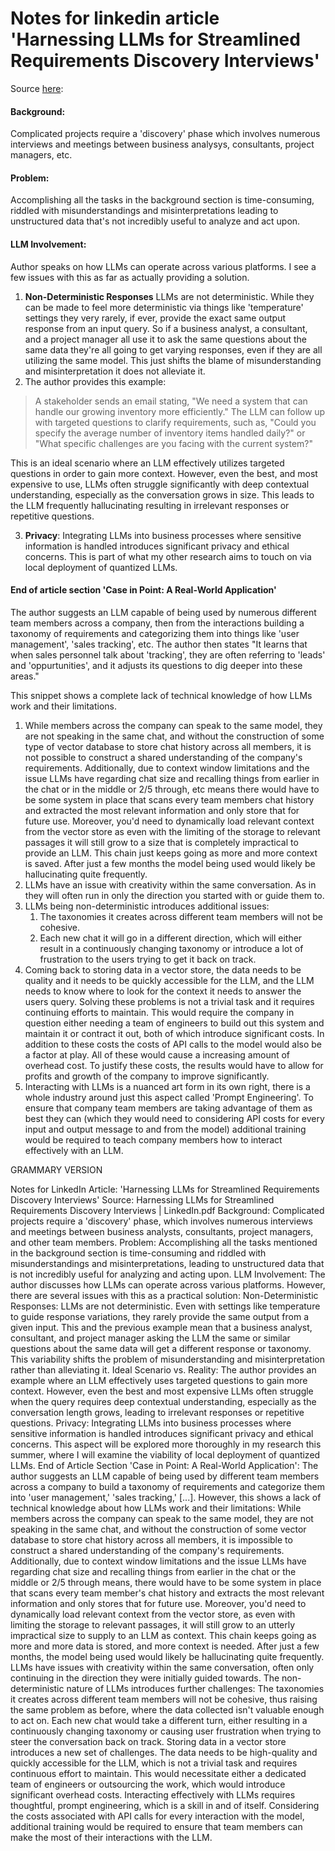 # Notes for linkedin article 'Harnessing LLMs for Streamlined Requirements Discovery Interviews'

Source [here](../../Sources/HarnessingLLMsforStreamlinedRequirementsDiscoveryInterviewsLinkedIn.pdf):

#### Background:
Complicated projects require a 'discovery' phase which involves numerous interviews and meetings between business analysys, consultants, project managers, etc.

#### Problem:
Accomplishing all the tasks in the background section is time-consuming, riddled with misunderstandings and misinterpretations leading to unstructured data that's not incredibly useful to analyze and act upon.  

#### LLM Involvement:
Author speaks on how LLMs can operate across various platforms. I see a few issues with this as far as actually providing a solution. 

1. **Non-Deterministic Responses** LLMs are not deterministic. While they can be made to feel more deterministic via things like 'temperature' settings they very rarely, if ever, provide the exact same output response from an input query. So if a business analyst, a consultant, and a project manager all use it to ask the same questions about the same data they're all going to get varying responses, even if they are all utilizing the same model. This just shifts the blame of misunderstanding and misinterpretation it does not alleviate it.
2. The author provides this example: 

> A stakeholder sends an email stating, "We need a system that can handle our growing inventory more efficiently." The LLM can follow up with targeted questions to clarify requirements, such as, "Could you specify the average number of inventory items handled daily?" or "What specific challenges are you facing with the current system?"

This is an ideal scenario where an LLM effectively utilizes targeted questions in order to gain more context. However, even the best, and most expensive to use, LLMs often struggle significantly with deep contextual understanding, especially as the conversation grows in size. This leads to the LLM frequently hallucinating resulting in irrelevant responses or repetitive questions. 

3. **Privacy**: Integrating LLMs into business processes where sensitive information is handled introduces significant privacy and ethical concerns. This is part of what my other research aims to touch on via local deployment of quantized LLMs.

#### End of article section 'Case in Point: A Real-World Application'  
The author suggests an LLM capable of being used by numerous different team members across a company, then from the interactions building a taxonomy of requirements and categorizing them into things like 'user management', 'sales tracking', etc. The author then states "It learns that when sales personnel talk about 'tracking', they are often referring to 'leads' and 'oppurtunities', and it adjusts its questions to dig deeper into these areas."

This snippet shows a complete lack of technical knowledge of how LLMs work and their limitations.

1. While members across the company can speak to the same model, they are not speaking in the same chat, and without the construction of some type of vector database to store chat history across all members, it is not possible to construct a shared understanding of the company's requirements. Additionally, due to context window limitations and the issue LLMs have regarding chat size and recalling things from earlier in the chat or in the middle or 2/5 through, etc means there would have to be some system in place that scans every team members chat history and extracted the most relevant information and only store that for future use. Moreover, you'd need to dynamically load relevant context from the vector store as even with the limiting of the storage to relevant passages it will still grow to a size that is completely impractical to provide an LLM. This chain just keeps going as more and more context is saved. After just a few months the model being used would likely be hallucinating quite frequently.
2. LLMs have an issue with creativity within the same conversation. As in they will often run in only the direction you started with or guide them to. 
3. LLMs being non-deterministic introduces additional issues:
   1. The taxonomies it creates across different team members will not be cohesive.
   2. Each new chat it will go in a different direction, which will either result in a continuously changing taxonomy or introduce a lot of frustration to the users trying to get it back on track.
4. Coming back to storing data in a vector store, the data needs to be quality and it needs to be quickly accessible for the LLM, and the LLM needs to know where to look for the context it needs to answer the users query. Solving these problems is not a trivial task and it requires continuing efforts to maintain. This would require the company in question either needing a team of engineers to build out this system and maintain it or contract it out, both of which introduce significant costs. In addition to these costs the costs of API calls to the model would also be a factor at play. All of these would cause a increasing amount of overhead cost. To justify these costs, the results would have to allow for profits and growth of the company to improve significantly.
5. Interacting with LLMs is a nuanced art form in its own right, there is a whole industry around just this aspect called 'Prompt Engineering'. To ensure that company team members are taking advantage of them as best they can (which they would need to considering API costs for every input and output message to and from the model) additional training would be required to teach company members how to interact effectively with an LLM. 



GRAMMARY VERSION

Notes for LinkedIn Article: 'Harnessing LLMs for Streamlined Requirements Discovery Interviews'
Source: Harnessing LLMs for Streamlined Requirements Discovery Interviews | LinkedIn.pdf
Background: Complicated projects require a 'discovery' phase, which involves numerous interviews and meetings between business analysts, consultants, project managers, and other team members.
Problem: Accomplishing all the tasks mentioned in the background section is time-consuming and riddled with misunderstandings and misinterpretations, leading to unstructured data that is not incredibly useful for analyzing and acting upon.
LLM Involvement: The author discusses how LLMs can operate across various platforms. However, there are several issues with this as a practical solution:
Non-Deterministic Responses: LLMs are not deterministic. Even with settings like temperature to guide response variations, they rarely provide the same output from a given input. This and the previous example mean that a business analyst, consultant, and project manager asking the LLM the same or similar questions about the same data will get a different response or taxonomy. This variability shifts the problem of misunderstanding and misinterpretation rather than alleviating it.
Ideal Scenario vs. Reality: The author provides an example where an LLM effectively uses targeted questions to gain more context. However, even the best and most expensive LLMs often struggle when the query requires deep contextual understanding, especially as the conversation length grows, leading to irrelevant responses or repetitive questions.
Privacy: Integrating LLMs into business processes where sensitive information is handled introduces significant privacy and ethical concerns. This aspect will be explored more thoroughly in my research this summer, where I will examine the viability of local deployment of quantized LLMs.
End of Article Section 'Case in Point: A Real-World Application':
The author suggests an LLM capable of being used by different team members across a company to build a taxonomy of requirements and categorize them into 'user management,' 'sales tracking,' [...]. However, this shows a lack of technical knowledge about how LLMs work and their limitations:
While members across the company can speak to the same model, they are not speaking in the same chat, and without the construction of some vector database to store chat history across all members, it is impossible to construct a shared understanding of the company's requirements. Additionally, due to context window limitations and the issue LLMs have regarding chat size and recalling things from earlier in the chat or the middle or 2/5 through means, there would have to be some system in place that scans every team member's chat history and extracts the most relevant information and only stores that for future use. Moreover, you'd need to dynamically load relevant context from the vector store, as even with limiting the storage to relevant passages, it will still grow to an utterly impractical size to supply to an LLM as context. This chain keeps going as more and more data is stored, and more context is needed. After just a few months, the model being used would likely be hallucinating quite frequently.
LLMs have issues with creativity within the same conversation, often only continuing in the direction they were initially guided towards.
The non-deterministic nature of LLMs introduces further challenges:
The taxonomies it creates across different team members will not be cohesive, thus raising the same problem as before, where the data collected isn't valuable enough to act on.
Each new chat would take a different turn, either resulting in a continuously changing taxonomy or causing user frustration when trying to steer the conversation back on track.
Storing data in a vector store introduces a new set of challenges. The data needs to be high-quality and quickly accessible for the LLM, which is not a trivial task and requires continuous effort to maintain. This would necessitate either a dedicated team of engineers or outsourcing the work, which would introduce significant overhead costs.
Interacting effectively with LLMs requires thoughtful, prompt engineering, which is a skill in and of itself. Considering the costs associated with API calls for every interaction with the model, additional training would be required to ensure that team members can make the most of their interactions with the LLM.
